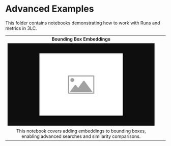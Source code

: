 # Advanced Examples

This folder contains notebooks demonstrating how to work with Runs and metrics in 3LC.

|  |  |  |
|:----------:|:----------:|:----------:|
| **Bounding Box Embeddings** |
| [![bb-embeddings](../images/placeholder.png)](bb-embeddings.ipynb) |
| This notebook covers adding embeddings to bounding boxes, enabling advanced searches and similarity comparisons. |||